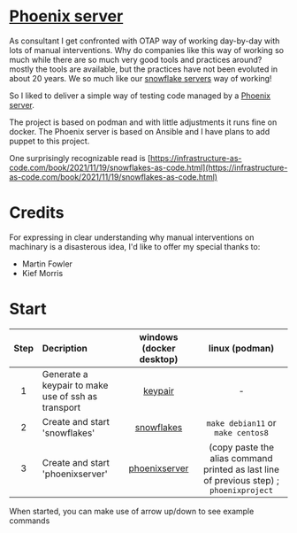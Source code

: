# [Phoenix server](https://martinfowler.com/bliki/PhoenixServer.html)
As consultant I get confronted with OTAP way of working day-by-day with lots of manual interventions. Why do companies like this way of working so much while there are so much very good tools and practices around? mostly the tools are available, but the practices have not been evoluted in about 20 years. We so much like our [snowflake servers](https://martinfowler.com/bliki/SnowflakeServer.html) way of working! 

So I liked to deliver a simple way of testing code managed by a [Phoenix server](https://martinfowler.com/bliki/PhoenixServer.html). 

The project is based on podman and with little adjustments it runs fine on docker. The Phoenix server is based on Ansible and I have plans to add puppet to this project. 

One surprisingly recognizable read is [https://infrastructure-as-code.com/book/2021/11/19/snowflakes-as-code.html](https://infrastructure-as-code.com/book/2021/11/19/snowflakes-as-code.html)

# Credits
For expressing in clear understanding why manual interventions on machinary is a disasterous idea, I'd like to offer my special thanks to:
  - Martin Fowler
  - Kief Morris

# Start
| Step | Decription | windows (docker desktop) | linux (podman) |
|:---: | :--- | :---: | :---: |
|1 | Generate a keypair to make use of ssh as transport | [keypair](docs/keypair-docker-windows.md) | - |
|2 | Create and start 'snowflakes' | [snowflakes](docs/snowflakes-docker-windows.md) | ```make debian11``` or ```make centos8```  |
|3 | Create and start 'phoenixserver' | [phoenixserver](docs/phoenixserver-docker-windows.md) | (copy paste the alias command printed as last line of previous step) ; ```phoenixproject``` |

 When started, you can make use of arrow up/down to see example commands
